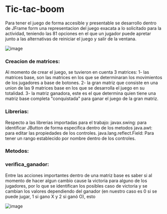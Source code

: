 # Tic-tac-boom
Para tener el juego de forma accesible y presentable se desarrollo dentro de JFrame form una representacion del juego exacata a lo solicitado para la actividad,
teniendo las 81 opciones en el que un jugador puede apretar junto a las alternativas de reiniciar el juego y salir de la ventana.

![image](https://github.com/Cristo100/Tic-tac-boom/assets/135175850/ff53b9a8-b04b-425c-8267-decaef81df63)

### Creacion de matrices:
Al momento de crear el juego, se tuvieron en cuenta 3 matrices:
1- las matrices base, son las matrices en los que se determinaran los movimientos de los jugadores a base de botones.
2- la gran matriz que consiste en una union de las 9 matrices base en los que se desarrolla el juego en su totalidad.
3- la matriz ganadora, este es el que determina quien tiene una matriz base completa "conquistada" para ganar el juego de la gran matriz.


### Librerias:
Respecto a las librerias importadas para el trabajo:
javax.swing: para identificar JButton de forma especifica dentro de los metodos
java.awt: para editar las propiedades de los controles.
java.lang.reflect.Field: Para tener un rango establecido por nombre dentro de los controles.

### Metodos:
### verifica_ganador:
Entre las acciones importantes dentro de una matriz base es saber si al momento de hacer algun cambio cause la victoria para alguno de
los jugadores, por lo que se identifican los posibles caso de victoria y se cambian los valores dependiendo del ganador (en nuestro caso es 0 si se puede jugar, 1 si gano X y
2 si ganó O), esto 


![image](https://github.com/Cristo100/Tic-tac-boom/assets/135175850/6bb70054-537a-4bac-a020-0207e2918167)
